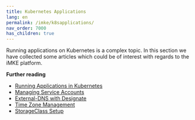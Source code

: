 ```yaml
---
title: Kubernetes Applications
lang: en
permalink: /imke/k8sapplications/
nav_order: 7000
has_children: true
---
```


Running applications on Kubernetes is a complex topic. In this section we have collected some articles which could be of interest with regards to the iMKE platform.

**Further reading**
* [Running Applications in Kubernetes](/imke/k8sapplications/runningapplications/)
* [Managing Service Accounts](/imke/k8sapplications/serviceaccounts/)
* [External-DNS with Designate](/imke/k8sapplications/externaldnsanddesignate/)
* [Time Zone Management](/imke/k8sapplications/timezones/)
* [StorageClass Setup](/imke/k8sapplications/storageclasses/)
